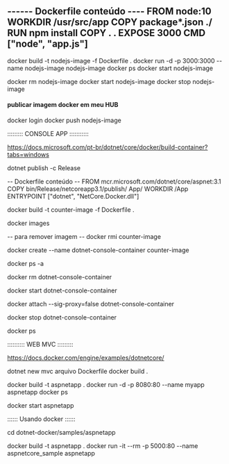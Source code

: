 ------ Dockerfile conteúdo ----
FROM node:10
WORKDIR /usr/src/app
COPY package*.json ./
RUN npm install
COPY . .
EXPOSE 3000
CMD ["node", "app.js"]
------------------------------
docker build -t nodejs-image -f Dockerfile .
docker run -d -p 3000:3000 --name nodejs-image nodejs-image
docker ps
docker start nodejs-image

docker rm nodejs-image
docker start nodejs-image
docker stop nodejs-image


#### publicar imagem docker em meu HUB ####
docker login
docker push nodejs-image












::::::::: CONSOLE APP :::::::::::

https://docs.microsoft.com/pt-br/dotnet/core/docker/build-container?tabs=windows


dotnet publish -c Release


-- Dockerfile conteúdo --
FROM mcr.microsoft.com/dotnet/core/aspnet:3.1
COPY bin/Release/netcoreapp3.1/publish/ App/
WORKDIR /App
ENTRYPOINT ["dotnet", "NetCore.Docker.dll"]

docker build -t counter-image -f Dockerfile .

docker images

-- para remover imagem -- 
docker rmi counter-image

docker create --name dotnet-console-container counter-image

docker ps -a

docker rm dotnet-console-container

docker start dotnet-console-container

docker attach --sig-proxy=false dotnet-console-container

docker stop dotnet-console-container

docker ps


:::::::::: WEB MVC :::::::::

https://docs.docker.com/engine/examples/dotnetcore/

dotnet new mvc
arquivo Dockerfile
docker build .

docker build -t aspnetapp .
docker run -d -p 8080:80 --name myapp aspnetapp
docker ps

docker start aspnetapp



:::::: Usando docker ::::::

cd dotnet-docker/samples/aspnetapp

docker build -t aspnetapp .
docker run -it --rm -p 5000:80 --name aspnetcore_sample aspnetapp

